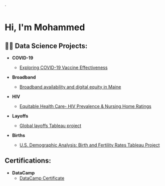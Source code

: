 `<h1>Hi, I'm Mohammed

<h2>👨‍💻 Data Science Projects:</h2>

- <b>COVID-19</b>
  - [Exploring COVID-19 Vaccine Effectiveness](https://github.com/ds5010/vaccines-3)
- <b>Broadband</b>
  - [Broadband availability and digital equity in Maine](https://github.com/ds5010/broadband-3) <b><i></b></i>

- <b>HIV</b>
  - [Equitable Health Care- HIV Prevalence & Nursing Home Ratings](https://github.com/Moshati1315/HIV)

    
- <b>Layoffs </b>
  - [Global layoffs Tableau project ](https://github.com/Moshati1315/layoffs)
 
- <b>Births </b>
  - [U.S. Demographic Analysis: Birth and Fertility Rates Tableau Project ](https://github.com/Moshati1315/Births)


<h2>Certifications:</h2>

- <b>DataCamp</b>
  - [DataCamp Certificate](https://github.com/Moshati1315/DataCamp)
